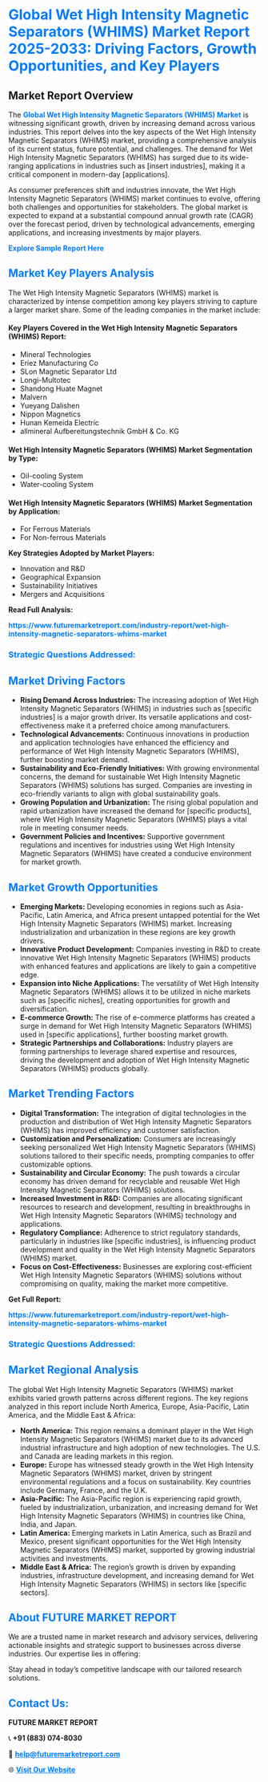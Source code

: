 <h1 style="color: #007BFF;">Global Wet High Intensity Magnetic Separators (WHIMS) Market Report 2025-2033: Driving Factors, Growth Opportunities, and Key Players</h1>

<section id="overview">
<h2>Market Report Overview</h2>
<p>The <a href="https://www.futuremarketreport.com/industry-report/wet-high-intensity-magnetic-separators-whims-market" style="color: #007BFF; text-decoration: none;"><strong>Global Wet High Intensity Magnetic Separators (WHIMS) Market</strong></a> is witnessing significant growth, driven by increasing demand across various industries. This report delves into the key aspects of the Wet High Intensity Magnetic Separators (WHIMS) market, providing a comprehensive analysis of its current status, future potential, and challenges. The demand for Wet High Intensity Magnetic Separators (WHIMS) has surged due to its wide-ranging applications in industries such as [insert industries], making it a critical component in modern-day [applications].</p>
<p>As consumer preferences shift and industries innovate, the Wet High Intensity Magnetic Separators (WHIMS) market continues to evolve, offering both challenges and opportunities for stakeholders. The global market is expected to expand at a substantial compound annual growth rate (CAGR) over the forecast period, driven by technological advancements, emerging applications, and increasing investments by major players.</p>
</section>

<section id="overview">
<p><a href="https://www.futuremarketreport.com/request-sample/reportId=41763" style="color: #007BFF; text-decoration: none;"><strong>Explore Sample Report Here</strong></a></p>
</section>

<section id="key-players">
<h2 style="color: #007BFF;">Market Key Players Analysis</h2>
<p>The Wet High Intensity Magnetic Separators (WHIMS) market is characterized by intense competition among key players striving to capture a larger market share. Some of the leading companies in the market include:</p>
<h4>Key Players Covered in the Wet High Intensity Magnetic Separators (WHIMS) Report:</h4>
<ul><li>Mineral Technologies</li><li>Eriez Manufacturing Co</li><li>SLon Magnetic Separator Ltd</li><li>Longi-Multotec</li><li>Shandong Huate Magnet</li><li>Malvern</li><li>Yueyang Dalishen</li><li>Nippon Magnetics</li><li>Hunan Kemeida Electric</li><li>allmineral Aufbereitungstechnik GmbH &amp; Co. KG</li></ul>
<h4>Wet High Intensity Magnetic Separators (WHIMS) Market Segmentation by Type:</h4>
<ul><li>Oil-cooling System</li><li>Water-cooling System</li></ul>

<h4>Wet High Intensity Magnetic Separators (WHIMS) Market Segmentation by Application:</h4>
<ul><li>For Ferrous Materials</li><li>For Non-ferrous Materials</li></ul>
<p><strong>Key Strategies Adopted by Market Players:</strong></p>
<ul>
<li>Innovation and R&D</li>
<li>Geographical Expansion</li>
<li>Sustainability Initiatives</li>
<li>Mergers and Acquisitions</li>
</ul>
</section>

<section>
<p><strong>Read Full Analysis: </strong></p><a href="https://www.futuremarketreport.com/industry-report/wet-high-intensity-magnetic-separators-whims-market" style="color: #007BFF; text-decoration: none;"><strong>https://www.futuremarketreport.com/industry-report/wet-high-intensity-magnetic-separators-whims-market</strong></a>
<h3 style="color: #007BFF;">Strategic Questions Addressed:</h3>
</section>

<section id="driving-factors">
<h2 style="color: #007BFF;">Market Driving Factors</h2>
<ul>
<li><strong>Rising Demand Across Industries:</strong> The increasing adoption of Wet High Intensity Magnetic Separators (WHIMS) in industries such as [specific industries] is a major growth driver. Its versatile applications and cost-effectiveness make it a preferred choice among manufacturers.</li>
<li><strong>Technological Advancements:</strong> Continuous innovations in production and application technologies have enhanced the efficiency and performance of Wet High Intensity Magnetic Separators (WHIMS), further boosting market demand.</li>
<li><strong>Sustainability and Eco-Friendly Initiatives:</strong> With growing environmental concerns, the demand for sustainable Wet High Intensity Magnetic Separators (WHIMS) solutions has surged. Companies are investing in eco-friendly variants to align with global sustainability goals.</li>
<li><strong>Growing Population and Urbanization:</strong> The rising global population and rapid urbanization have increased the demand for [specific products], where Wet High Intensity Magnetic Separators (WHIMS) plays a vital role in meeting consumer needs.</li>
<li><strong>Government Policies and Incentives:</strong> Supportive government regulations and incentives for industries using Wet High Intensity Magnetic Separators (WHIMS) have created a conducive environment for market growth.</li>
</ul>
</section>

<section id="growth-opportunities">
<h2 style="color: #007BFF;">Market Growth Opportunities</h2>
<ul>
<li><strong>Emerging Markets:</strong> Developing economies in regions such as Asia-Pacific, Latin America, and Africa present untapped potential for the Wet High Intensity Magnetic Separators (WHIMS) market. Increasing industrialization and urbanization in these regions are key growth drivers.</li>
<li><strong>Innovative Product Development:</strong> Companies investing in R&D to create innovative Wet High Intensity Magnetic Separators (WHIMS) products with enhanced features and applications are likely to gain a competitive edge.</li>
<li><strong>Expansion into Niche Applications:</strong> The versatility of Wet High Intensity Magnetic Separators (WHIMS) allows it to be utilized in niche markets such as [specific niches], creating opportunities for growth and diversification.</li>
<li><strong>E-commerce Growth:</strong> The rise of e-commerce platforms has created a surge in demand for Wet High Intensity Magnetic Separators (WHIMS) used in [specific applications], further boosting market growth.</li>
<li><strong>Strategic Partnerships and Collaborations:</strong> Industry players are forming partnerships to leverage shared expertise and resources, driving the development and adoption of Wet High Intensity Magnetic Separators (WHIMS) products globally.</li>
</ul>
</section>

<section id="trending-factors">
<h2 style="color: #007BFF;">Market Trending Factors</h2>
<ul>
<li><strong>Digital Transformation:</strong> The integration of digital technologies in the production and distribution of Wet High Intensity Magnetic Separators (WHIMS) has improved efficiency and customer satisfaction.</li>
<li><strong>Customization and Personalization:</strong> Consumers are increasingly seeking personalized Wet High Intensity Magnetic Separators (WHIMS) solutions tailored to their specific needs, prompting companies to offer customizable options.</li>
<li><strong>Sustainability and Circular Economy:</strong> The push towards a circular economy has driven demand for recyclable and reusable Wet High Intensity Magnetic Separators (WHIMS) solutions.</li>
<li><strong>Increased Investment in R&D:</strong> Companies are allocating significant resources to research and development, resulting in breakthroughs in Wet High Intensity Magnetic Separators (WHIMS) technology and applications.</li>
<li><strong>Regulatory Compliance:</strong> Adherence to strict regulatory standards, particularly in industries like [specific industries], is influencing product development and quality in the Wet High Intensity Magnetic Separators (WHIMS) market.</li>
<li><strong>Focus on Cost-Effectiveness:</strong> Businesses are exploring cost-efficient Wet High Intensity Magnetic Separators (WHIMS) solutions without compromising on quality, making the market more competitive.</li>
</ul>
</section>

<section>
<p><strong>Get Full Report: </strong></p><a href="https://www.futuremarketreport.com/industry-report/wet-high-intensity-magnetic-separators-whims-market" style="color: #007BFF; text-decoration: none;"><strong>https://www.futuremarketreport.com/industry-report/wet-high-intensity-magnetic-separators-whims-market</strong></a>
<h3 style="color: #007BFF;">Strategic Questions Addressed:</h3>
</section>


<section id="regional-analysis">
<h2 style="color: #007BFF;">Market Regional Analysis</h2>
<p>The global Wet High Intensity Magnetic Separators (WHIMS) market exhibits varied growth patterns across different regions. The key regions analyzed in this report include North America, Europe, Asia-Pacific, Latin America, and the Middle East & Africa:</p>
<ul>
<li><strong>North America:</strong> This region remains a dominant player in the Wet High Intensity Magnetic Separators (WHIMS) market due to its advanced industrial infrastructure and high adoption of new technologies. The U.S. and Canada are leading markets in this region.</li>
<li><strong>Europe:</strong> Europe has witnessed steady growth in the Wet High Intensity Magnetic Separators (WHIMS) market, driven by stringent environmental regulations and a focus on sustainability. Key countries include Germany, France, and the U.K.</li>
<li><strong>Asia-Pacific:</strong> The Asia-Pacific region is experiencing rapid growth, fueled by industrialization, urbanization, and increasing demand for Wet High Intensity Magnetic Separators (WHIMS) in countries like China, India, and Japan.</li>
<li><strong>Latin America:</strong> Emerging markets in Latin America, such as Brazil and Mexico, present significant opportunities for the Wet High Intensity Magnetic Separators (WHIMS) market, supported by growing industrial activities and investments.</li>
<li><strong>Middle East & Africa:</strong> The region’s growth is driven by expanding industries, infrastructure development, and increasing demand for Wet High Intensity Magnetic Separators (WHIMS) in sectors like [specific sectors].</li>
</ul>
</section>

<footer>
<h2 style="color: #007BFF;">About FUTURE MARKET REPORT</h2>
<p>We are a trusted name in market research and advisory services, delivering actionable insights and strategic support to businesses across diverse industries. Our expertise lies in offering:</p>

<p>Stay ahead in today’s competitive landscape with our tailored research solutions.</p>

<h2 style="color: #007BFF;">Contact Us:</h2>
<p><strong>FUTURE MARKET REPORT</strong></p>
<p>📞 <strong>+91 (883) 074-8030</strong></p>
<p>📧 <strong><a href="mailto:help@futuremarketreport.com" style="color: #007BFF;">help@futuremarketreport.com</a></strong></p>
<p>🌐 <strong><a href="https://www.futuremarketreport.com/" style="color: #007BFF;">Visit Our Website</a></strong></p>
</footer>